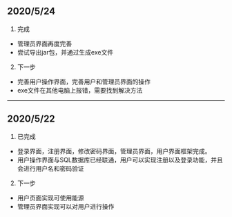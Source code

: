 ## 2020/5/24

1. 完成
 * 管理员界面再度完善
 * 尝试导出jar包，并通过生成exe文件
 
2. 下一步
 * 完善用户操作界面，完善用户和管理员界面的操作
 * exe文件在其他电脑上报错，需要找到解决方法

----

## 2020/5/22

1. 已完成
  * 登录界面，注册界面，修改密码界面，管理员界面，用户界面框架完成。
  * 用户操作界面与SQL数据库已经联通，用户可以实现注册以及登录功能，并且会进行用户名和密码验证
  
2. 下一步
  * 用户页面实现可使用能源
  * 管理员界面实现可以对用户进行操作
